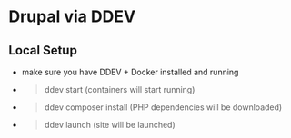 # Drupal via DDEV

## Local Setup

- make sure you have DDEV + Docker installed and running
- > ddev start (containers will start running)
- > ddev composer install (PHP dependencies will be downloaded)
- > ddev launch (site will be launched)
